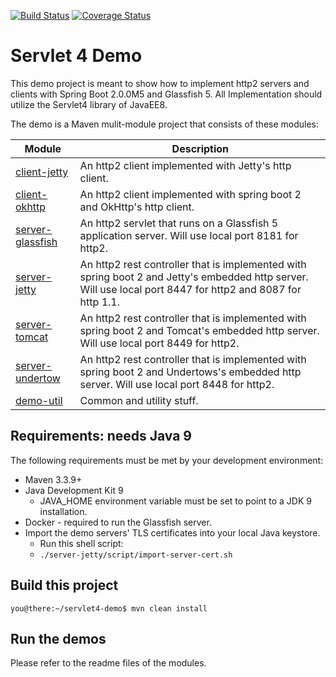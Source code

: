[![Build Status](https://travis-ci.org/janweinschenker/servlet4-demo.svg?branch=master)](https://travis-ci.org/janweinschenker/servlet4-demo)
[![Coverage Status](https://coveralls.io/repos/github/janweinschenker/servlet4-demo/badge.svg?branch=master)](https://coveralls.io/github/janweinschenker/servlet4-demo?branch=master)

# Servlet 4 Demo 

This demo project is meant to show how to implement http2 servers and clients with Spring Boot 2.0.0M5 and Glassfish 5. All Implementation should utilize
the Servlet4 library of JavaEE8.

The demo is a  Maven mulit-module project that consists of these modules:

| Module | Description |
| --- | --- |
| [client-jetty](client-jetty/README.md) | An http2 client implemented with Jetty's http client.|
| [client-okhttp](client-okhttp/README.md) | An http2 client implemented with spring boot 2 and OkHttp's http client. |
| [server-glassfish](server-glassfish/README.md)| An http2 servlet that runs on a Glassfish 5 application server. Will use local port 8181 for http2.|
| [server-jetty](server-jetty/README.md) | An http2 rest controller that is implemented with spring boot 2 and Jetty's embedded http server. Will use local port 8447 for http2 and 8087 for http 1.1.|
| [server-tomcat](server-tomcat/README.md) | An http2 rest controller that is implemented with spring boot 2 and Tomcat's embedded http server. Will use local port 8449 for http2.|
| [server-undertow](server-undertow/README.md) | An http2 rest controller that is implemented with spring boot 2 and Undertows's embedded http server. Will use local port 8448 for http2.|
| [demo-util](demo-util/README.md) | Common and utility stuff. |

## Requirements: needs Java 9

The following requirements must be met by your development environment:

* Maven 3.3.9+
* Java Development Kit 9
  * JAVA_HOME environment variable must be set to point to a JDK 9 installation.
* Docker - required to run the Glassfish server.
* Import the demo servers' TLS certificates into your local Java keystore.
  * Run this shell script:
  * `./server-jetty/script/import-server-cert.sh`


## Build this project

```
you@there:~/servlet4-demo$ mvn clean install
```

## Run the demos

Please refer to the readme files of the modules.

